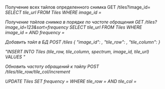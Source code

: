
Получение всех тайлов определенного снимка 
GET
/tiles?image_id=<i>
SELECT tile_url FROM Tiles WHERE image_id = <n>


Получение тайлов снимка в порядке по частоте обращения
 GET
/tiles?image_id=123&sort=frequency
SELECT tile_url FROM Tiles WHERE image_id = <id> AND frequency = <frequency>


Добавить тайл в БД
POST
/tiles
 {
  "image_id": <id>,
  "tile_row": <n>,
  "tile_column": <n>
}



"INSERT INTO Tiles (tile_row, tile_column, spectrum, image_id, tile_url) VALUES "


Обновить частоту обращений к тайлу
POST 
/tiles/tile_row/tile_col/increment


UPDATE Tiles SET frequency = <freq>WHERE tile_row = <row> AND tile_col = <col>

